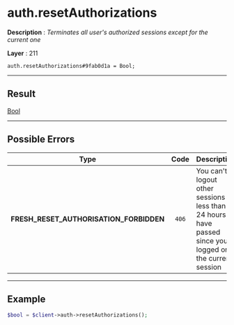 # auth.resetAuthorizations

**Description** : *Terminates all user's authorized sessions except for the current one*

**Layer** : 211

```tl
auth.resetAuthorizations#9fab0d1a = Bool;
```

---

## Result

[Bool](type/Bool)

---

## Possible Errors

| Type | Code | Description |
| :---: | :---: | :--- |
| **FRESH_RESET_AUTHORISATION_FORBIDDEN** | `406` | You can't logout other sessions if less than 24 hours have passed since you logged on the current session |

---

## Example

```php
$bool = $client->auth->resetAuthorizations();
```